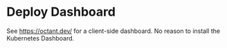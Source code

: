 # Deploy Dashboard

See https://octant.dev/ for a client-side dashboard. No reason to install the Kubernetes Dashboard.
